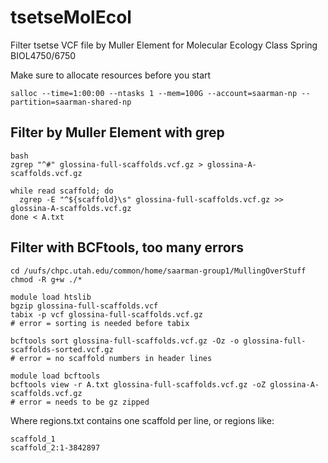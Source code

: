 # tsetseMolEcol
Filter tsetse VCF file by Muller Element for Molecular Ecology Class Spring BIOL4750/6750

Make sure to allocate resources before you start
```
salloc --time=1:00:00 --ntasks 1 --mem=100G --account=saarman-np --partition=saarman-shared-np
```

## Filter by Muller Element with grep
```
bash
zgrep "^#" glossina-full-scaffolds.vcf.gz > glossina-A-scaffolds.vcf.gz

while read scaffold; do
  zgrep -E "^${scaffold}\s" glossina-full-scaffolds.vcf.gz >> glossina-A-scaffolds.vcf.gz
done < A.txt
```


## Filter with BCFtools, too many errors 
```
cd /uufs/chpc.utah.edu/common/home/saarman-group1/MullingOverStuff
chmod -R g+w ./*

module load htslib
bgzip glossina-full-scaffolds.vcf
tabix -p vcf glossina-full-scaffolds.vcf.gz
# error = sorting is needed before tabix

bcftools sort glossina-full-scaffolds.vcf.gz -Oz -o glossina-full-scaffolds-sorted.vcf.gz
# error = no scaffold numbers in header lines

module load bcftools
bcftools view -r A.txt glossina-full-scaffolds.vcf.gz -oZ glossina-A-scaffolds.vcf.gz
# error = needs to be gz zipped
```
Where regions.txt contains one scaffold per line, or regions like:
```
scaffold_1
scaffold_2:1-3842897
```



